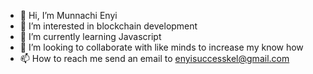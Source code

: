 - 👋 Hi, I’m Munnachi Enyi
- 👀 I’m interested in blockchain development 
- 🌱 I’m currently learning Javascript 
- 💞️ I’m looking to collaborate with like minds to increase my know how
- 📫 How to reach me send an email to enyisuccesskel@gmail.com

<!---
CRYPTOMUNN/CRYPTOMUNN is a ✨ special ✨ repository because its `README.md` (this file) appears on your GitHub profile.
You can click the Preview link to take a look at your changes.
--->
